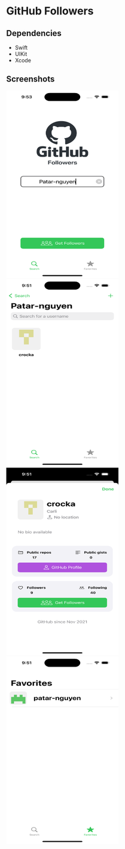 # GitHub Followers

## Dependencies
- Swift
- UIKit
- Xcode

## Screenshots
<img src="https://github.com/patar-nguyen/github_followers/blob/master/GitHubFollowers/Screenshots/Search.png?raw=true" data-canonical-src="https://gyazo.com/eb5c5741b6a9a16c692170a41a49c858.png" width="300" height="500" />

<img src="https://github.com/patar-nguyen/github_followers/blob/master/GitHubFollowers/Screenshots/Followers.png?raw=true" width="300" height="500" />

<img src="https://github.com/patar-nguyen/github_followers/blob/master/GitHubFollowers/Screenshots/Profile.png?raw=true" width="300" height="500" />

<img src="https://github.com/patar-nguyen/github_followers/blob/master/GitHubFollowers/Screenshots/Favorites.png?raw=true" width="300" height="500" />
